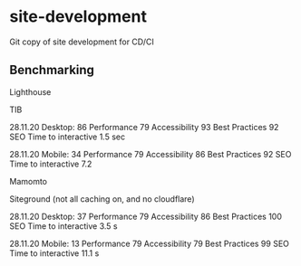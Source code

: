 # site-development
Git copy of site development for CD/CI

## Benchmarking

Lighthouse

TIB

28.11.20 Desktop: 86
Performance
79
Accessibility
93
Best Practices
92
SEO
Time to interactive 1.5 sec

28.11.20 Mobile: 34
Performance
79
Accessibility
86
Best Practices
92
SEO
Time to interactive 7.2

Mamomto 

Siteground (not all caching on, and no cloudflare)

28.11.20 Desktop: 37
Performance
79
Accessibility
86
Best Practices
100
SEO
Time to interactive 3.5 s

28.11.20 Mobile: 13
Performance
79
Accessibility
79
Best Practices
99
SEO
Time to interactive 11.1 s
